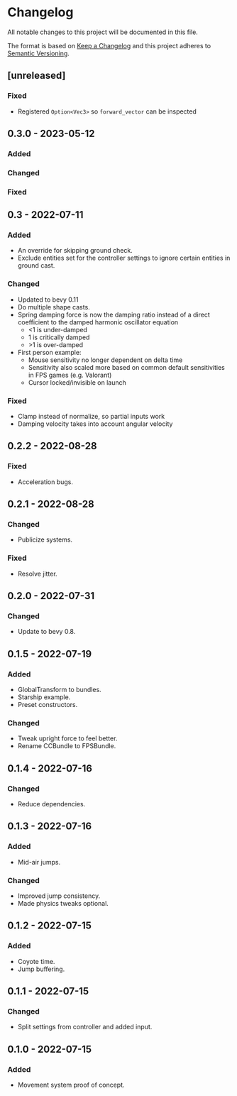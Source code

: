 # Changelog
All notable changes to this project will be documented in this file.

The format is based on [Keep a Changelog](http://keepachangelog.com/en/1.0.0/)
and this project adheres to [Semantic Versioning](http://semver.org/spec/v2.0.0.html).

## [unreleased]
### Fixed
- Registered `Option<Vec3>` so `forward_vector` can be inspected

## 0.3.0 - 2023-05-12
### Added

### Changed

### Fixed

## 0.3 - 2022-07-11
### Added
- An override for skipping ground check.
- Exclude entities set for the controller settings to ignore certain entities in ground cast.

### Changed
- Updated to bevy 0.11
- Do multiple shape casts.
- Spring damping force is now the damping ratio instead of a direct coefficient to the damped harmonic oscillator equation
    - <1 is under-damped
    - 1 is critically damped
    - \>1 is over-damped
- First person example:
    - Mouse sensitivity no longer dependent on delta time
    - Sensitivity also scaled more based on common default sensitivities in FPS games (e.g. Valorant)
    - Cursor locked/invisible on launch

### Fixed
- Clamp instead of normalize, so partial inputs work
- Damping velocity takes into account angular velocity

## 0.2.2 - 2022-08-28
### Fixed
- Acceleration bugs.

## 0.2.1 - 2022-08-28
### Changed
- Publicize systems.

### Fixed
- Resolve jitter.

## 0.2.0 - 2022-07-31
### Changed
- Update to bevy 0.8.

## 0.1.5 - 2022-07-19
### Added
- GlobalTransform to bundles.
- Starship example.
- Preset constructors.

### Changed
- Tweak upright force to feel better.
- Rename CCBundle to FPSBundle.

## 0.1.4 - 2022-07-16
### Changed
- Reduce dependencies.

## 0.1.3 - 2022-07-16
### Added
- Mid-air jumps.

### Changed
- Improved jump consistency.
- Made physics tweaks optional.

## 0.1.2 - 2022-07-15
### Added
- Coyote time.
- Jump buffering.

## 0.1.1 - 2022-07-15
### Changed
- Split settings from controller and added input.

## 0.1.0 - 2022-07-15
### Added
- Movement system proof of concept.
